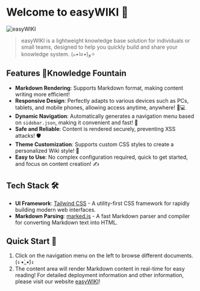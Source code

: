 # Welcome to easyWIKI 🎉

![easyWIKI](https://github.com/user-attachments/assets/43f178a5-d614-4979-884e-fe165403067f)

> easyWIKI is a lightweight knowledge base solution for individuals or small teams, designed to help you quickly build and share your knowledge system. (๑•̀ㅂ•́)و✧

## Features 🐬Knowledge Fountain

*   **Markdown Rendering**: Supports Markdown format, making content writing more efficient!
*   **Responsive Design**: Perfectly adapts to various devices such as PCs, tablets, and mobile phones, allowing access anytime, anywhere! 📱💻
*   **Dynamic Navigation**: Automatically generates a navigation menu based on `sidebar.json`, making it convenient and fast! 🧭
*   **Safe and Reliable**: Content is rendered securely, preventing XSS attacks! 🛡️
*   **Theme Customization**: Supports custom CSS styles to create a personalized Wiki style! 🎨
*   **Easy to Use**: No complex configuration required, quick to get started, and focus on content creation! ✍️

## Tech Stack 🛠️

*   **UI Framework**: [Tailwind CSS](https://tailwindcss.com/) - A utility-first CSS framework for rapidly building modern web interfaces.
*   **Markdown Parsing**: [marked.js](https://cdn.jsdelivr.net/npm/marked/marked.min.js) - A fast Markdown parser and compiler for converting Markdown text into HTML.

## Quick Start 🚀

1.  Click on the navigation menu on the left to browse different documents. (ง •̀_•́)ง
2.  The content area will render Markdown content in real-time for easy reading!
    For detailed deployment information and other information, please visit our website [easyWIKI](https://easywiki.bqiu.net/)!
